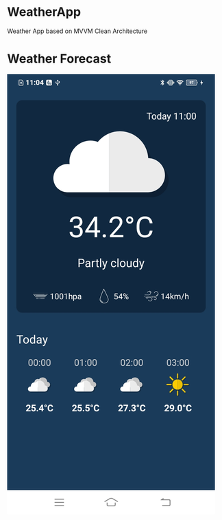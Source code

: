 # WeatherApp

Weather App based on MVVM Clean Architecture

# Weather Forecast
![alt text](https://github.com/VivekSharma811/WeatherApp/blob/master/demo/weather.jpeg?raw=true)
